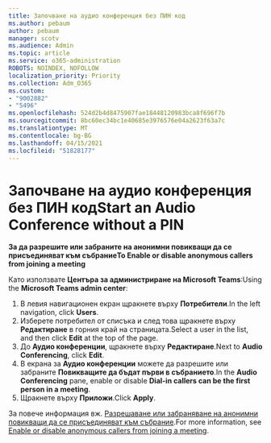 ```yaml
---
title: Започване на аудио конференция без ПИН код
ms.author: pebaum
author: pebaum
manager: scotv
ms.audience: Admin
ms.topic: article
ms.service: o365-administration
ROBOTS: NOINDEX, NOFOLLOW
localization_priority: Priority
ms.collection: Adm_O365
ms.custom:
- "9002882"
- "5496"
ms.openlocfilehash: 524d2b4d8475907fae18448120983bca8f696f7b
ms.sourcegitcommit: 8bc60ec34bc1e40685e3976576e04a2623f63a7c
ms.translationtype: MT
ms.contentlocale: bg-BG
ms.lasthandoff: 04/15/2021
ms.locfileid: "51828177"
---
```

# <a name="start-an-audio-conference-without-a-pin"></a><span data-ttu-id="2f19f-102">Започване на аудио конференция без ПИН код</span><span class="sxs-lookup"><span data-stu-id="2f19f-102">Start an Audio Conference without a PIN</span></span>

<span data-ttu-id="2f19f-103">**За да разрешите или забраните на анонимни повикващи да се присъединяват към събрание**</span><span class="sxs-lookup"><span data-stu-id="2f19f-103">**To Enable or disable anonymous callers from joining a meeting**</span></span>

<span data-ttu-id="2f19f-104">Като използвате **Центъра за администриране на Microsoft Teams**:</span><span class="sxs-lookup"><span data-stu-id="2f19f-104">Using the **Microsoft Teams admin center**:</span></span>

1. <span data-ttu-id="2f19f-105">В левия навигационен екран щракнете върху **Потребители**.</span><span class="sxs-lookup"><span data-stu-id="2f19f-105">In the left navigation, click **Users**.</span></span>
2. <span data-ttu-id="2f19f-106">Изберете потребител от списъка и след това щракнете върху **Редактиране** в горния край на страницата.</span><span class="sxs-lookup"><span data-stu-id="2f19f-106">Select a user in the list, and then click **Edit** at the top of the page.</span></span>
3. <span data-ttu-id="2f19f-107">До **Аудио конференции**, щракнете върху **Редактиране**.</span><span class="sxs-lookup"><span data-stu-id="2f19f-107">Next to **Audio Conferencing**, click **Edit**.</span></span>
4. <span data-ttu-id="2f19f-108">В екрана за **Аудио конференции** можете да разрешите или забраните **Повикващите да бъдат първи в събранието**.</span><span class="sxs-lookup"><span data-stu-id="2f19f-108">In the **Audio Conferencing** pane, enable or disable **Dial-in callers can be the first person in a meeting**.</span></span>
5. <span data-ttu-id="2f19f-109">Щракнете върху **Приложи**.</span><span class="sxs-lookup"><span data-stu-id="2f19f-109">Click **Apply**.</span></span>

<span data-ttu-id="2f19f-110">За повече информация вж. [Разрешаване или забраняване на анонимни повикващи да се присъединяват към събрание](https://docs.microsoft.com/microsoftteams/start-an-audio-conference-over-the-phone-without-a-pin-in-teams).</span><span class="sxs-lookup"><span data-stu-id="2f19f-110">For more information, see [Enable or disable anonymous callers from joining a meeting](https://docs.microsoft.com/microsoftteams/start-an-audio-conference-over-the-phone-without-a-pin-in-teams).</span></span>
